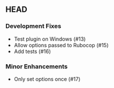 ## HEAD

### Development Fixes

  * Test plugin on Windows (#13)
  * Allow options passed to Rubocop (#15)
  * Add tests (#16)

### Minor Enhancements

  * Only set options once (#17)

